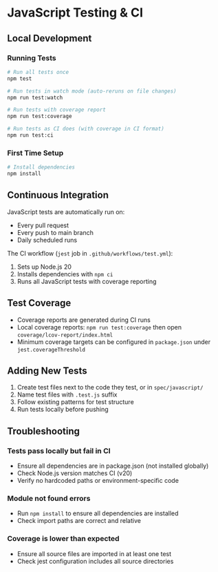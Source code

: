 # JavaScript Testing & CI

## Local Development

### Running Tests

```bash
# Run all tests once
npm test

# Run tests in watch mode (auto-reruns on file changes)
npm run test:watch

# Run tests with coverage report
npm run test:coverage

# Run tests as CI does (with coverage in CI format)
npm run test:ci
```

### First Time Setup

```bash
# Install dependencies
npm install
```

## Continuous Integration

JavaScript tests are automatically run on:
- Every pull request
- Every push to main branch
- Daily scheduled runs

The CI workflow (`jest` job in `.github/workflows/test.yml`):
1. Sets up Node.js 20
2. Installs dependencies with `npm ci`
3. Runs all JavaScript tests with coverage reporting

## Test Coverage

- Coverage reports are generated during CI runs
- Local coverage reports: `npm run test:coverage` then open `coverage/lcov-report/index.html`
- Minimum coverage targets can be configured in `package.json` under `jest.coverageThreshold`

## Adding New Tests

1. Create test files next to the code they test, or in `spec/javascript/`
2. Name test files with `.test.js` suffix
3. Follow existing patterns for test structure
4. Run tests locally before pushing

## Troubleshooting

### Tests pass locally but fail in CI
- Ensure all dependencies are in package.json (not installed globally)
- Check Node.js version matches CI (v20)
- Verify no hardcoded paths or environment-specific code

### Module not found errors
- Run `npm install` to ensure all dependencies are installed
- Check import paths are correct and relative

### Coverage is lower than expected
- Ensure all source files are imported in at least one test
- Check jest configuration includes all source directories